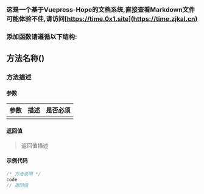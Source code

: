 ### 这是一个基于Vuepress-Hope的文档系统,直接查看Markdown文件可能体验不佳,请访问[https://time.0x1.site](https://time.zjkal.cn)

### 添加函数请遵循以下结构:

## 方法名称()

### 方法描述

#### 参数

| 参数 | 描述 | 是否必须 |
|:--:|:--:|:----:|
|    |    |      |

#### 返回值

> 返回值描述

#### 示例代码

```php
/* 方法说明 */
code
// 返回值
```